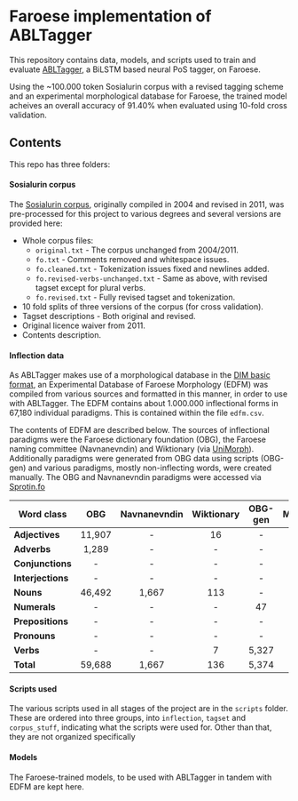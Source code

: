 
# Faroese implementation of ABLTagger

This repository contains data, models, and scripts used to train and evaluate [ABLTagger](https://github.com/steinst/ABLTagger), a BiLSTM based neural PoS tagger, on Faroese. 

Using the ~100.000 token Sosialurin corpus with a revised tagging scheme and an experimental morphological database for Faroese, the trained model acheives an overall accuracy of 91.40% when evaluated using 10-fold cross validation.


## Contents
This repo has three folders:
#### Sosialurin corpus

The [Sosialurin corpus](http://ark.axeltra.com/index.php?type=person|lng=en|id=18), originally compiled in 2004 and revised in 2011, was pre-processed for this project to various degrees and several versions are provided here:

- Whole corpus files:
  - `original.txt` - The corpus unchanged from 2004/2011.
  - `fo.txt` - Comments removed and whitespace issues.
  - `fo.cleaned.txt` - Tokenization issues fixed and newlines added.
  - `fo.revised-verbs-unchanged.txt` - Same as above, with revised tagset except for plural verbs.
  - `fo.revised.txt` - Fully revised tagset and tokenization.
- 10 fold splits of three versions of the corpus (for cross validation).
- Tagset descriptions - Both original and revised.
- Original licence waiver from 2011.
- Contents description.

#### Inflection data

As ABLTagger makes use of a morphological database in the [DIM basic format](https://bin.arnastofnun.is/DMII/LTdata/s-format/), an Experimental Database of Faroese Morphology (EDFM) was compiled from various sources and formatted in this manner, in order to use with ABLTagger. The EDFM contains about 1.000.000 inflectional forms in 67,180 individual paradigms. This is contained within the file `edfm.csv`.

The contents of EDFM are described below. The sources of inflectional paradigms were the Faroese dictionary foundation (OBG), the Faroese naming committee (Navnanevndin) and Wiktionary (via [UniMorph](https://unimorph.github.io/)). Additionally paradigms were generated from OBG data using scripts (OBG-gen) and various paradigms, mostly non-inflecting words, were created manually. The OBG and Navnanevndin paradigms were accessed via [Sprotin.fo](www.sprotin.fo)

| Word class | OBG | Navnanevndin | Wiktionary | OBG-gen | Manual | Total | 
|-------------------|:------:|:-----:|:---:|:-----:|:---:|:-------:|
| **Adjectives**    | 11,907 | -     | 16  | -     | -   | 11,923  |
| **Adverbs**       | 1,289  | -     | -   | -     | -   | 1,289   |
| **Conjunctions**  | -      | -     | -   | -     | 61  | 6       |
| **Interjections** | -      | -     | -   | -     | 115 | 115     |
| **Nouns**         | 46,492 | 1,667 | 113 | -     | -   | 48,272  |
| **Numerals**      | -      | -     | -   | 47    | 57  | 104     |
| **Prepositions**  | -      | -     | -   | -     | 62  | 62      |
| **Pronouns**      | -      | -     | -   | -     | 20  | 20      |
| **Verbs**         | -      | -     | 7   | 5,327 | -   | 5,334   |
| **Total**         | 59,688 | 1,667 | 136 | 5,374 | 315 | **67,180** | 

#### Scripts used

The various scripts used in all stages of the project are in the `scripts` folder. These are ordered into three groups, into `inflection`, `tagset` and `corpus_stuff`, indicating what the scripts were used for. Other than that, they are not organized specifically

#### Models

The Faroese-trained models, to be used with ABLTagger in tandem with EDFM are kept here.
